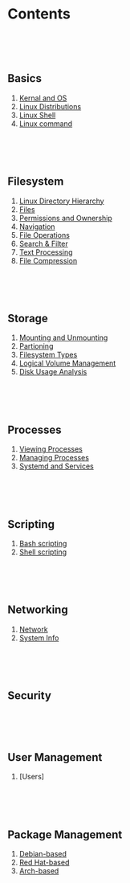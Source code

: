 # Contents

<br>
<br>
<br>

## Basics

1. [Kernal and OS]()
1. [Linux Distributions]() <!-- base distors (debian, redhat, arch..) -->
1. [Linux Shell]()
1. [Linux command]()

<br>
<br>
<br>

## Filesystem

1. [Linux Directory Hierarchy]() <!-- /bin, /etc, /home -->
1. [Files]() <!-- regular, directory, symlink -->
1. [Permissions and Ownership]() <!--chmod, chown -->
1. [Navigation]() <!--cd, ls, pwd, tree -->
1. [File Operations]() <!--cp, mv, rm, touch, cat -->
1. [Search & Filter]() <!--grep, find, locate, which -->
1. [Text Processing ]() <!--cut, sort, uniq, awk, sed -->
1. [File Compression ]() <!--tar, zip, gzip, bzip2, xz -->

<br>
<br>
<br>

## Storage

1. [Mounting and Unmounting]()
1. [Partioning]() <!-- fdisk, parted, lsblk, blkid -->
1. [Filesystem Types]() <!-- ext4, xfs, btrfs -->
1. [Logical Volume Management]()
1. [Disk Usage Analysis]() <!--du, df, ncdu -->

<br>
<br>
<br>

## Processes

1. [Viewing Processes]() <!--ps, top, htop, jobs -->
1. [Managing Processes]() <!--kill, killalll, nice, renice -->
1. [Systemd and Services]() <!-- systemctl, service -->

<br>
<br>
<br>

## Scripting

1. [Bash scripting]()
1. [Shell scripting]()

<br>
<br>
<br>

## Networking

1. [Network]() <!--ping, curl, wget, netstat, ss -->
1. [System Info]() <!--uname, df, top, htop, uptime-->

<br>
<br>
<br>

## Security

<br>
<br>
<br>

## User Management

1. [Users] <!--  adduser, passwd, su, sudo, groups -->

<br>
<br>
<br>

## Package Management

1. [Debian-based]() <!-- apt, dpkg  -->
1. [Red Hat-based]() <!-- yum, dnf, rpm -->
1. [Arch-based]() <!-- pacman, yay  -->

<br>
<br>
<br>
